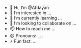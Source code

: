 - 👋 Hi, I’m @Afdayan
- 👀 I’m interested in ...
- 🌱 I’m currently learning ...
- 💞️ I’m looking to collaborate on ...
- 📫 How to reach me ...
- 😄 Pronouns: ...
- ⚡ Fun fact: ...

<!---
Afdayan/Afdayan is a ✨ special ✨ repository because its `README.md` (this file) appears on your GitHub profile.
You can click the Preview link to take a look at your changes.
--->
